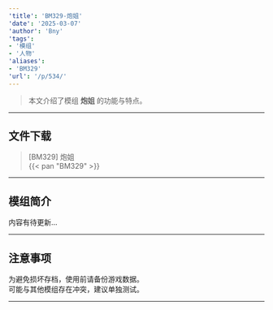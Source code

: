 ```yaml
---
'title': 'BM329-炮姐'
'date': '2025-03-07'
'author': 'Bny'
'tags':
- '模组'
- '人物'
'aliases':
- 'BM329'
'url': '/p/534/'
---
```


> 本文介绍了模组 **炮姐** 的功能与特点。

---

## 文件下载

> [BM329] 炮姐  
{{< pan "BM329" >}}  

---

## 模组简介

>  
内容有待更新...  

---

## 注意事项

>  
为避免损坏存档，使用前请备份游戏数据。  
可能与其他模组存在冲突，建议单独测试。  

---

